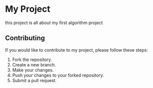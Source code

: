 # My Project
this project is all about my first algorithm project 

## Contributing

If you would like to contribute to my project, please follow these steps:

1. Fork the repository.
2. Create a new branch.
3. Make your changes.
4. Push your changes to your forked repository.
5. Submit a pull request.

